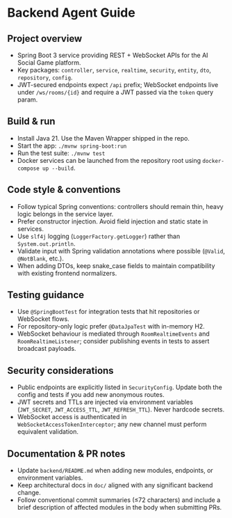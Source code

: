 # Backend Agent Guide

## Project overview
- Spring Boot 3 service providing REST + WebSocket APIs for the AI Social Game platform.
- Key packages: `controller`, `service`, `realtime`, `security`, `entity`, `dto`, `repository`, `config`.
- JWT-secured endpoints expect `/api` prefix; WebSocket endpoints live under `/ws/rooms/{id}` and require a JWT passed via the `token` query param.

## Build & run
- Install Java 21. Use the Maven Wrapper shipped in the repo.
- Start the app: `./mvnw spring-boot:run`
- Run the test suite: `./mvnw test`
- Docker services can be launched from the repository root using `docker-compose up --build`.

## Code style & conventions
- Follow typical Spring conventions: controllers should remain thin, heavy logic belongs in the service layer.
- Prefer constructor injection. Avoid field injection and static state in services.
- Use `slf4j` logging (`LoggerFactory.getLogger`) rather than `System.out.println`.
- Validate input with Spring validation annotations where possible (`@Valid`, `@NotBlank`, etc.).
- When adding DTOs, keep snake_case fields to maintain compatibility with existing frontend normalizers.

## Testing guidance
- Use `@SpringBootTest` for integration tests that hit repositories or WebSocket flows.
- For repository-only logic prefer `@DataJpaTest` with in-memory H2.
- WebSocket behaviour is mediated through `RoomRealtimeEvents` and `RoomRealtimeListener`; consider publishing events in tests to assert broadcast payloads.

## Security considerations
- Public endpoints are explicitly listed in `SecurityConfig`. Update both the config and tests if you add new anonymous routes.
- JWT secrets and TTLs are injected via environment variables (`JWT_SECRET`, `JWT_ACCESS_TTL`, `JWT_REFRESH_TTL`). Never hardcode secrets.
- WebSocket access is authenticated in `WebSocketAccessTokenInterceptor`; any new channel must perform equivalent validation.

## Documentation & PR notes
- Update `backend/README.md` when adding new modules, endpoints, or environment variables.
- Keep architectural docs in `doc/` aligned with any significant backend change.
- Follow conventional commit summaries (≤72 characters) and include a brief description of affected modules in the body when submitting PRs.
